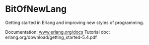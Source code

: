 # BitOfNewLang
Getting started in Erlang and improving new styles of programming.

Documentation: www.erlang.org/docs
Tutorial doc: erlang.org/download/getting_started-5.4.pdf
